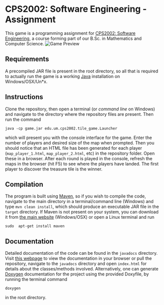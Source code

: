 # CPS2002: Software Engineering - Assignment
This game is a programming assignment for [CPS2002: Software Engineering](https://www.um.edu.mt/courses/studyunit/CPS2002), a course forming part of our B.Sc. in Mathematics and Computer Science.
![Game Preview](https://i.imgur.com/8VwMS9v.png) 

## Requirements
A precompiled JAR file is present in the root directory, so all that is required to actually run the game is a working [Java](https://java.com/en/download/) installation on Windows/OSX/Un*x. 
 
## Instructions
Clone the repository, then open a terminal (or _command line_ on Windows) and navigate to the directory where the repository files are present. Then run the command 

    java -cp game.jar edu.um.cps2002.tile_game.Launcher 

which will present you with the console interface for the game. Enter the number of players and desired size of the map when prompted. Then you should notice that an HTML file has been generated for each player (`map_player_1.html`, `map_player_2.html`, etc) in the repository folder. Open these in a browser. After each round is played in the console, refresh the maps in the browser (hit F5) to see where the players have landed. The first player to discover the treasure tile is the winner.

## Compilation
The program is built using [Maven](https://maven.apache.org/), so if you wish to compile the code, navigate to the main directory in a terminal/command line (Windows) and type `mvn clean install`, which should produce an executable JAR file in the `target` directory. If Maven is not present on your system, you can download it from [the main website](https://maven.apache.org/) (Windows/OSX) or open a Linux terminal and run

    sudo  apt-get install maven

## Documentation 
Detailed documentation of the code can be found in the `javadocs` directory. Visit [this webpage](https://cdn.rawgit.com/stefaniatadama/cps2002-assignment/fdc3820c/javadocs/index.html) to view the documentation in your browser or pull the repository, navigate to the `javadocs` directory and open `index.html` for details about the classes/methods involved. Alternatively, one can generate [Doxygen](http://www.stack.nl/~dimitri/doxygen/) documentation for the project using the provided Doxyfile, by running the terminal command
    
    doxygen

in the root directory.